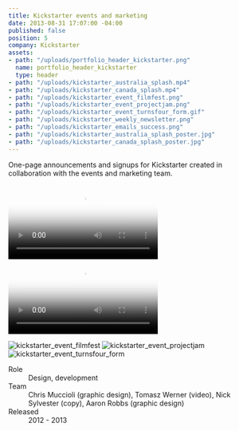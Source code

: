 ```yaml
---
title: Kickstarter events and marketing
date: 2013-08-31 17:07:00 -04:00
published: false
position: 5
company: Kickstarter
assets:
- path: "/uploads/portfolio_header_kickstarter.png"
  name: portfolio_header_kickstarter
  type: header
- path: "/uploads/kickstarter_australia_splash.mp4"
- path: "/uploads/kickstarter_canada_splash.mp4"
- path: "/uploads/kickstarter_event_filmfest.png"
- path: "/uploads/kickstarter_event_projectjam.png"
- path: "/uploads/kickstarter_event_turnsfour_form.gif"
- path: "/uploads/kickstarter_weekly_newsletter.png"
- path: "/uploads/kickstarter_emails_success.png"
- path: "/uploads/kickstarter_australia_splash_poster.jpg"
- path: "/uploads/kickstarter_canada_splash_poster.jpg"
---
```


One-page announcements and signups for Kickstarter created in collaboration with the events and marketing team.

<video autoplay="true" loop="loop" onended="this.play()" poster="/uploads/kickstarter_australia_splash_poster.jpg">
<source type="video/mp4" src="/uploads/kickstarter_canada_splash.mp4">
</video>

<video autoplay="true" loop="loop" onended="this.play()" poster="/uploads/kickstarter_canada_splash_poster.jpg">
<source type="video/mp4" src="/uploads/kickstarter_australia_splash.mp4">
</video>

![kickstarter_event_filmfest](/uploads/kickstarter_event_filmfest.png)
![kickstarter_event_projectjam](/uploads/kickstarter_event_projectjam.png)
![kickstarter_event_turnsfour_form](/uploads/kickstarter_event_turnsfour_form.gif)

<dl>
<dt>Role</dt>
<dd>Design, development</dd>
<dt>Team</dt>
<dd>Chris Muccioli (graphic design), Tomasz Werner (video), Nick Sylvester (copy), Aaron Robbs (graphic design)</dd>
<dt>Released</dt>
<dd>2012 - 2013</dd>
</dl>
